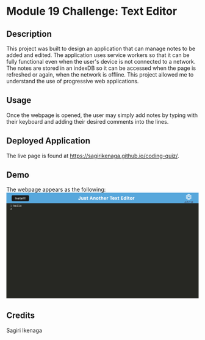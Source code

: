 # Module 19 Challenge: Text Editor 

## Description

This project was built to design an application that can manage notes to be added and edited. The application uses service workers so that it can be fully functional even when the user's device is not connected to a network. The notes are stored in an indexDB so it can be accessed when the page is refreshed or again, when the network is offline. This project allowed me to understand the use of progressive web applications. 

## Usage

Once the webpage is opened, the user may simply add notes by typing with their keyboard and adding their desired comments into the lines. 

## Deployed Application

The live page is found at https://sagirikenaga.github.io/coding-quiz/. 

## Demo

The webpage appears as the following:
![image](./image/mod19.png)

## Credits

Sagiri Ikenaga


